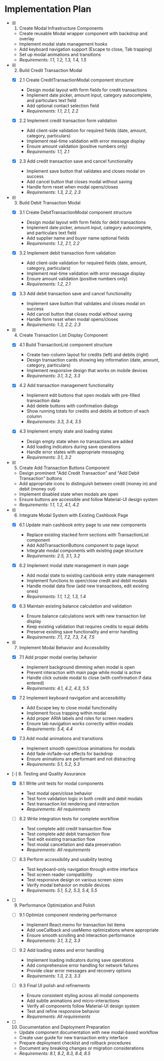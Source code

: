 # Implementation Plan

- [x] 1. Create Modal Infrastructure Components



  - Create reusable Modal wrapper component with backdrop and overlay
  - Implement modal state management hooks
  - Add keyboard navigation support (Escape to close, Tab trapping)
  - Set up modal animations and transitions
  - _Requirements: 1.1, 1.2, 1.3, 1.4, 1.5_

- [x] 2. Build Credit Transaction Modal




  - [x] 2.1 Create CreditTransactionModal component structure


    - Design modal layout with form fields for credit transactions
    - Implement date picker, amount input, category autocomplete, and particulars text field
    - Add optional contact selection field
    - _Requirements: 1.1, 2.1, 2.2_

  - [x] 2.2 Implement credit transaction form validation


    - Add client-side validation for required fields (date, amount, category, particulars)
    - Implement real-time validation with error message display
    - Ensure amount validation (positive numbers only)
    - _Requirements: 1.1, 2.1_

  - [x] 2.3 Add credit transaction save and cancel functionality


    - Implement save button that validates and closes modal on success
    - Add cancel button that closes modal without saving
    - Handle form reset when modal opens/closes
    - _Requirements: 1.3, 2.2, 2.3_

- [x] 3. Build Debit Transaction Modal





  - [x] 3.1 Create DebitTransactionModal component structure


    - Design modal layout with form fields for debit transactions
    - Implement date picker, amount input, category autocomplete, and particulars text field
    - Add supplier name and buyer name optional fields
    - _Requirements: 1.2, 2.1, 2.2_

  - [x] 3.2 Implement debit transaction form validation


    - Add client-side validation for required fields (date, amount, category, particulars)
    - Implement real-time validation with error message display
    - Ensure amount validation (positive numbers only)
    - _Requirements: 1.2, 2.1_

  - [x] 3.3 Add debit transaction save and cancel functionality


    - Implement save button that validates and closes modal on success
    - Add cancel button that closes modal without saving
    - Handle form reset when modal opens/closes
    - _Requirements: 1.3, 2.2, 2.3_

- [x] 4. Create Transaction List Display Component





  - [x] 4.1 Build TransactionList component structure


    - Create two-column layout for credits (left) and debits (right)
    - Design transaction cards showing key information (date, amount, category, particulars)
    - Implement responsive design that works on mobile devices
    - _Requirements: 3.1, 3.2, 3.3_

  - [x] 4.2 Add transaction management functionality


    - Implement edit buttons that open modals with pre-filled transaction data
    - Add delete buttons with confirmation dialogs
    - Show running totals for credits and debits at bottom of each column
    - _Requirements: 3.3, 3.4, 3.5_

  - [x] 4.3 Implement empty state and loading states


    - Design empty state when no transactions are added
    - Add loading indicators during save operations
    - Handle error states with appropriate messaging
    - _Requirements: 3.1, 3.2_

- [x] 5. Create Add Transaction Buttons Component





  - Design prominent "Add Credit Transaction" and "Add Debit Transaction" buttons
  - Add appropriate icons to distinguish between credit (money in) and debit (money out)
  - Implement disabled state when modals are open
  - Ensure buttons are accessible and follow Material-UI design system
  - _Requirements: 1.1, 1.2, 4.1, 4.2_

- [x] 6. Integrate Modal System with Existing Cashbook Page





  - [x] 6.1 Update main cashbook entry page to use new components


    - Replace existing stacked form sections with TransactionList component
    - Add AddTransactionButtons component to page layout
    - Integrate modal components with existing page structure
    - _Requirements: 2.5, 3.1, 3.2_

  - [x] 6.2 Implement modal state management in main page


    - Add modal state to existing cashbook entry state management
    - Implement functions to open/close credit and debit modals
    - Handle modal data flow (add new transactions, edit existing ones)
    - _Requirements: 1.1, 1.2, 1.3, 1.4_

  - [x] 6.3 Maintain existing balance calculation and validation


    - Ensure balance calculations work with new transaction list display
    - Keep existing validation that requires credits to equal debits
    - Preserve existing save functionality and error handling
    - _Requirements: 7.1, 7.2, 7.3, 7.4, 7.5_

- [x] 7. Implement Modal Behavior and Accessibility








  - [x] 7.1 Add proper modal overlay behavior




    - Implement background dimming when modal is open
    - Prevent interaction with main page while modal is active
    - Handle click outside modal to close (with confirmation if data entered)
    - _Requirements: 4.1, 4.2, 4.3, 5.5_

  - [x] 7.2 Implement keyboard navigation and accessibility


    - Add Escape key to close modal functionality
    - Implement focus trapping within modal
    - Add proper ARIA labels and roles for screen readers
    - Ensure tab navigation works correctly within modals
    - _Requirements: 5.4, 4.4_

  - [x] 7.3 Add modal animations and transitions


    - Implement smooth open/close animations for modals
    - Add fade-in/fade-out effects for backdrop
    - Ensure animations are performant and not distracting
    - _Requirements: 5.1, 5.2, 5.3_

- [-] 8. Testing and Quality Assurance









  - [x] 8.1 Write unit tests for modal components




    - Test modal open/close behavior
    - Test form validation logic in both credit and debit modals
    - Test transaction list rendering and interaction
    - _Requirements: All requirements_

  - [ ] 8.2 Write integration tests for complete workflow


    - Test complete add credit transaction flow
    - Test complete add debit transaction flow
    - Test edit existing transaction flow
    - Test modal cancellation and data preservation
    - _Requirements: All requirements_

  - [ ] 8.3 Perform accessibility and usability testing
    - Test keyboard-only navigation through entire interface
    - Test screen reader compatibility
    - Test responsive design on various screen sizes
    - Verify modal behavior on mobile devices
    - _Requirements: 5.1, 5.2, 5.3, 5.4, 5.5_

- [ ] 9. Performance Optimization and Polish
  - [ ] 9.1 Optimize component rendering performance
    - Implement React.memo for transaction list items
    - Add useCallback and useMemo optimizations where appropriate
    - Ensure smooth scrolling and interaction performance
    - _Requirements: 3.1, 3.2, 3.3_

  - [ ] 9.2 Add loading states and error handling
    - Implement loading indicators during save operations
    - Add comprehensive error handling for network failures
    - Provide clear error messages and recovery options
    - _Requirements: 1.3, 2.3, 3.3_

  - [ ] 9.3 Final UI polish and refinements
    - Ensure consistent styling across all modal components
    - Add subtle animations and micro-interactions
    - Verify all components follow Material-UI design system
    - Test and refine responsive behavior
    - _Requirements: All requirements_

- [ ] 10. Documentation and Deployment Preparation
  - Update component documentation with new modal-based workflow
  - Create user guide for new transaction entry interface
  - Prepare deployment checklist and rollback procedures
  - Document any breaking changes or migration considerations
  - _Requirements: 8.1, 8.2, 8.3, 8.4, 8.5_